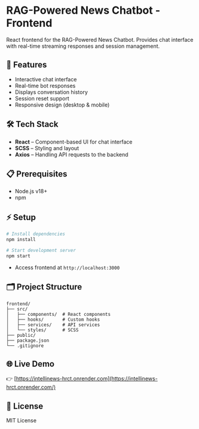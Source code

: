 # RAG-Powered News Chatbot - Frontend

React frontend for the RAG-Powered News Chatbot. Provides chat interface with real-time streaming responses and session management.

## 🚀 Features

- Interactive chat interface
- Real-time bot responses
- Displays conversation history
- Session reset support
- Responsive design (desktop & mobile)

## 🛠 Tech Stack

- **React** – Component-based UI for chat interface
- **SCSS** – Styling and layout
- **Axios** – Handling API requests to the backend

## 📋 Prerequisites

- Node.js v18+
- npm

## ⚡ Setup

```bash
# Install dependencies
npm install

# Start development server
npm start
```

* Access frontend at `http://localhost:3000`

## 🗂 Project Structure

```
frontend/
├── src/
│   ├── components/  # React components
│   ├── hooks/       # Custom hooks
│   ├── services/    # API services
│   └── styles/      # SCSS
├── public/
├── package.json
└── .gitignore
```

## 🌐 Live Demo
👉 [https://intellinews-hrct.onrender.com](https://intellinews-hrct.onrender.com/)

## 📄 License

MIT License
